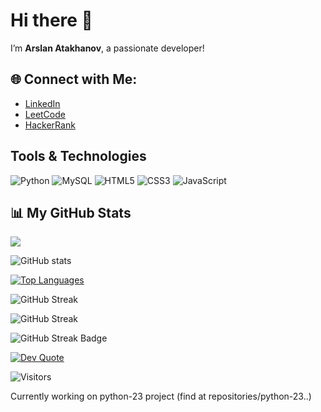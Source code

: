 # Hi there 👋

I’m **Arslan Atakhanov**, a passionate developer!



## 🌐 Connect with Me:

- [LinkedIn](https://www.linkedin.com/in/arslan-atakhanov)
- [LeetCode](https://leetcode.com/u/leo_go/)
- [HackerRank](https://www.hackerrank.com/profile/arslan_atakhanov)


## Tools & Technologies

![Python](https://img.shields.io/badge/Python-3776AB?style=for-the-badge&logo=python&logoColor=white)
![MySQL](https://img.shields.io/badge/MySQL-4479A1?style=for-the-badge&logo=mysql&logoColor=white)
![HTML5](https://img.shields.io/badge/HTML5-E34F26?style=for-the-badge&logo=html5&logoColor=white)
![CSS3](https://img.shields.io/badge/CSS3-1572B6?style=for-the-badge&logo=css3&logoColor=white)
![JavaScript](https://img.shields.io/badge/JavaScript-F7DF1E?style=for-the-badge&logo=javascript&logoColor=black)



## 📊 My GitHub Stats

[![](https://github-profile-summary-cards.vercel.app/api/cards/profile-details?username=arslan01000&theme=github_dark)](https://github.com/vn7n24fzkq/github-profile-summary-cards)

![GitHub stats](https://github-readme-stats.vercel.app/api?username=arslan01000&show_icons=true&locale=en&theme=dark)

[![Top Languages](https://github-readme-stats.vercel.app/api/top-langs/?username=arslan01000&layout=compact&theme=dark)](https://github.com/anuraghazra/github-readme-stats)

![GitHub Streak](https://streak-stats.demolab.com/?user=arslan01000&theme=dark&hide_border=true)

![GitHub Streak](https://img.shields.io/badge/Current_Streak-5_days-blue?style=for-the-badge)

![GitHub Streak Badge](https://img.shields.io/badge/GitHub%20Streak-7%20Days-green?style=flat-square&logo=github)

[![Dev Quote](https://quotes-github-readme.vercel.app/api?type=horizontal&theme=dark)](https://github.com/piyushsuthar/github-readme-quotes)

![Visitors](https://visitor-badge.laobi.icu/badge?page_id=arslan01000.arslan01000)


Currently working on python-23 project (find at repositories/python-23..)
